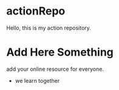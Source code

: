 # actionRepo
Hello, this is my action repository.

# Add Here Something
add your online resource for everyone.
* we learn together